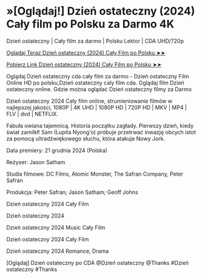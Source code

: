 # »[Oglądaj!] Dzień ostateczny (2024) Cały film po Polsku za Darmo 4K
Dzień ostateczny | Cały film za darmo | Polsku Lektor | CDA UHD/720p

<a href="https://love-4k.com/pl/movie/1196470/survive-gitcodepl"> Oglądaj Teraz Dzień ostateczny (2024) Cały Film po Polsku ➤➤  </a>

<a href="https://love-4k.com/pl/movie/1196470/survive-gitcodepl"> Pobierz Link Dzień ostateczny (2024) Cały Film po Polsku ➤➤ </a>

Oglądaj Dzień ostateczny cda cały film za darmo - Dzień ostateczny Film Online HD po polsku,Dzień ostateczny caly film cda. Oglądaj film Dzień ostateczny online. Gdzie można oglądać Dzień ostateczny filmy za Darmo

Dzień ostateczny 2024 Cały film online, strumieniowanie filmów w najlepszej jakości, 1080P | 4K UHD | 1080P HD | 720P HD | MKV | MP4 | FLV | dvd | NETFLIX.

Fabuła owiana tajemnicą. Historia początku zagłady. Pierwszy dzień, kiedy świat zamilkł! Sam (Lupita Nyong'o) próbuje przetrwać inwazję obcych istot za pomocą ultradźwiękowego słuchu, która atakuje Nowy Jork.

Data premiery: 21 grudnia 2024 (Polska)

Reżyser: Jason Satham

Studia filmowe: DC Films, Atomic Monster, The Safran Company, Peter Safran

Produkcja: Peter Safran; Jason Satham; Geoff Johns

Dzień ostateczny 2024 Cały Film

Dzień ostateczny 2024

Dzień ostateczny 2024 Music Cały Film

Dzień ostateczny 2024 Cały Film

Dzień ostateczny 2024 Romance, Drama

[Oglądaj] Dzień ostateczny po CDA @Dzień ostateczny @Thanks #Dzień ostateczny #Thanks
